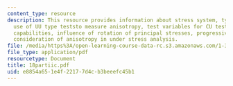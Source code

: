 ```yaml
---
content_type: resource
description: This resource provides information about stress system, types of anisotropy,
  use of UU type teststo measure anisotropy, test variables for CU testing, experimental
  capabilities, influence of rotation of principal stresses, progressive failure and
  consideration of anisotropy in under stress analysis.
file: /media/https%3A/open-learning-course-data-rc.s3.amazonaws.com/1-322-soil-behavior-spring-2005/e8854a651e4f22177d4cb3beeefc45b1_18partiic.pdf
file_type: application/pdf
resourcetype: Document
title: 18partiic.pdf
uid: e8854a65-1e4f-2217-7d4c-b3beeefc45b1
---
```

